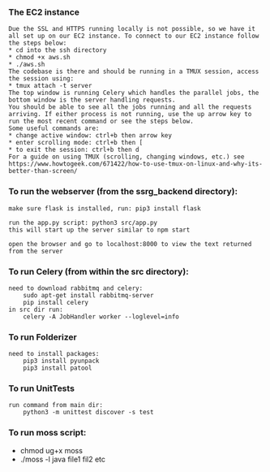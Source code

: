 ### The EC2 instance
    Due the SSL and HTTPS running locally is not possible, so we have it all set up on our EC2 instance. To connect to our EC2 instance follow the steps below:
    * cd into the ssh directory
    * chmod +x aws.sh
    * ./aws.sh
    The codebase is there and should be running in a TMUX session, access the session using:
    * tmux attach -t server
    The top window is running Celery which handles the parallel jobs, the bottom window is the server handling requests. 
    You should be able to see all the jobs running and all the requests arriving. If either process is not running, use the up arrow key to run the most recent command or see the steps below. 
    Some useful commands are:
    * change active window: ctrl+b then arrow key
    * enter scrolling mode: ctrl+b then [
    * to exit the session: ctrl+b then d
    For a guide on using TMUX (scrolling, changing windows, etc.) see https://www.howtogeek.com/671422/how-to-use-tmux-on-linux-and-why-its-better-than-screen/

### To run the webserver (from the ssrg_backend directory):

	make sure flask is installed, run: pip3 install flask

	run the app.py script: python3 src/app.py
	this will start up the server similar to npm start

	open the browser and go to localhost:8000 to view the text returned from the server


### To run Celery (from within the src directory):
    need to download rabbitmq and celery:
        sudo apt-get install rabbitmq-server
        pip install celery
	in src dir run:
		celery -A JobHandler worker --loglevel=info
		
### To run Folderizer
    need to install packages:
        pip3 install pyunpack
        pip3 install patool

### To run UnitTests
    run command from main dir:
        python3 -m unittest discover -s test 

### To run moss script:
* chmod ug+x moss
* ./moss -l java file1 fil2 etc


